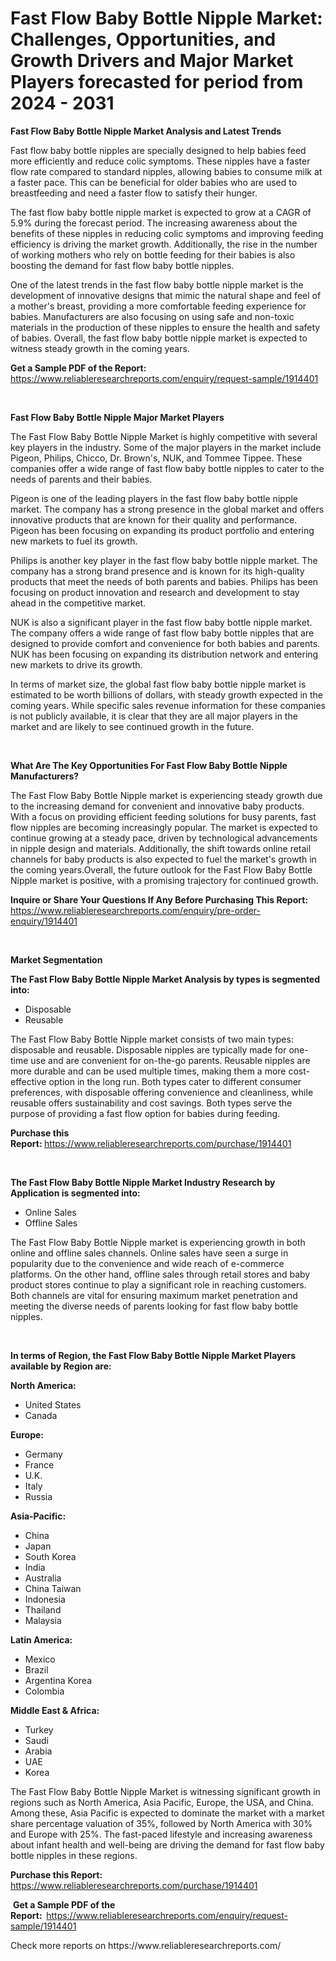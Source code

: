 <p><h1>Fast Flow Baby Bottle Nipple Market: Challenges, Opportunities, and Growth Drivers and Major Market Players forecasted for period from 2024 - 2031</h1></p><p><strong>Fast Flow Baby Bottle Nipple Market Analysis and Latest Trends</strong></p>
<p><p>Fast flow baby bottle nipples are specially designed to help babies feed more efficiently and reduce colic symptoms. These nipples have a faster flow rate compared to standard nipples, allowing babies to consume milk at a faster pace. This can be beneficial for older babies who are used to breastfeeding and need a faster flow to satisfy their hunger.</p><p>The fast flow baby bottle nipple market is expected to grow at a CAGR of 5.9% during the forecast period. The increasing awareness about the benefits of these nipples in reducing colic symptoms and improving feeding efficiency is driving the market growth. Additionally, the rise in the number of working mothers who rely on bottle feeding for their babies is also boosting the demand for fast flow baby bottle nipples.</p><p>One of the latest trends in the fast flow baby bottle nipple market is the development of innovative designs that mimic the natural shape and feel of a mother's breast, providing a more comfortable feeding experience for babies. Manufacturers are also focusing on using safe and non-toxic materials in the production of these nipples to ensure the health and safety of babies. Overall, the fast flow baby bottle nipple market is expected to witness steady growth in the coming years.</p></p>
<p><strong>Get a Sample PDF of the Report:&nbsp;</strong> <a href="https://www.reliableresearchreports.com/enquiry/request-sample/1914401">https://www.reliableresearchreports.com/enquiry/request-sample/1914401</a></p>
<p>&nbsp;</p>
<p><strong>Fast Flow Baby Bottle Nipple Major Market Players</strong></p>
<p><p>The Fast Flow Baby Bottle Nipple Market is highly competitive with several key players in the industry. Some of the major players in the market include Pigeon, Philips, Chicco, Dr. Brown's, NUK, and Tommee Tippee. These companies offer a wide range of fast flow baby bottle nipples to cater to the needs of parents and their babies.</p><p>Pigeon is one of the leading players in the fast flow baby bottle nipple market. The company has a strong presence in the global market and offers innovative products that are known for their quality and performance. Pigeon has been focusing on expanding its product portfolio and entering new markets to fuel its growth.</p><p>Philips is another key player in the fast flow baby bottle nipple market. The company has a strong brand presence and is known for its high-quality products that meet the needs of both parents and babies. Philips has been focusing on product innovation and research and development to stay ahead in the competitive market.</p><p>NUK is also a significant player in the fast flow baby bottle nipple market. The company offers a wide range of fast flow baby bottle nipples that are designed to provide comfort and convenience for both babies and parents. NUK has been focusing on expanding its distribution network and entering new markets to drive its growth.</p><p>In terms of market size, the global fast flow baby bottle nipple market is estimated to be worth billions of dollars, with steady growth expected in the coming years. While specific sales revenue information for these companies is not publicly available, it is clear that they are all major players in the market and are likely to see continued growth in the future.</p></p>
<p>&nbsp;</p>
<p><strong>What Are The Key Opportunities For Fast Flow Baby Bottle Nipple Manufacturers?</strong></p>
<p><p>The Fast Flow Baby Bottle Nipple market is experiencing steady growth due to the increasing demand for convenient and innovative baby products. With a focus on providing efficient feeding solutions for busy parents, fast flow nipples are becoming increasingly popular. The market is expected to continue growing at a steady pace, driven by technological advancements in nipple design and materials. Additionally, the shift towards online retail channels for baby products is also expected to fuel the market's growth in the coming years.Overall, the future outlook for the Fast Flow Baby Bottle Nipple market is positive, with a promising trajectory for continued growth.</p></p>
<p><strong>Inquire or Share Your Questions If Any Before Purchasing This Report:</strong> <a href="https://www.reliableresearchreports.com/enquiry/pre-order-enquiry/1914401">https://www.reliableresearchreports.com/enquiry/pre-order-enquiry/1914401</a></p>
<p>&nbsp;</p>
<p><strong>Market Segmentation</strong></p>
<p><strong>The Fast Flow Baby Bottle Nipple Market Analysis by types is segmented into:</strong></p>
<p><ul><li>Disposable</li><li>Reusable</li></ul></p>
<p><p>The Fast Flow Baby Bottle Nipple market consists of two main types: disposable and reusable. Disposable nipples are typically made for one-time use and are convenient for on-the-go parents. Reusable nipples are more durable and can be used multiple times, making them a more cost-effective option in the long run. Both types cater to different consumer preferences, with disposable offering convenience and cleanliness, while reusable offers sustainability and cost savings. Both types serve the purpose of providing a fast flow option for babies during feeding.</p></p>
<p><strong>Purchase this Report:&nbsp;</strong><a href="https://www.reliableresearchreports.com/purchase/1914401">https://www.reliableresearchreports.com/purchase/1914401</a></p>
<p>&nbsp;</p>
<p><strong>The Fast Flow Baby Bottle Nipple Market Industry Research by Application is segmented into:</strong></p>
<p><ul><li>Online Sales</li><li>Offline Sales</li></ul></p>
<p><p>The Fast Flow Baby Bottle Nipple market is experiencing growth in both online and offline sales channels. Online sales have seen a surge in popularity due to the convenience and wide reach of e-commerce platforms. On the other hand, offline sales through retail stores and baby product stores continue to play a significant role in reaching customers. Both channels are vital for ensuring maximum market penetration and meeting the diverse needs of parents looking for fast flow baby bottle nipples.</p></p>
<p>&nbsp;</p>
<p><strong>In terms of Region, the Fast Flow Baby Bottle Nipple Market Players available by Region are:</strong></p>
<p>
    <p> <strong> North America: </strong>
        <ul>
            <li>United States</li>
            <li>Canada</li>
        </ul>
        </p> 
    <p> <strong> Europe: </strong>
        <ul>
            <li>Germany</li>
            <li>France</li>
            <li>U.K.</li>
            <li>Italy</li>
            <li>Russia</li>
        </ul>
        </p> 
    <p> <strong> Asia-Pacific: </strong>
        <ul>
            <li>China</li>
            <li>Japan</li>
            <li>South Korea</li>
            <li>India</li>
            <li>Australia</li>
            <li>China Taiwan</li>
            <li>Indonesia</li>
            <li>Thailand</li>
            <li>Malaysia</li>
        </ul>
        </p> 
    <p> <strong> Latin America: </strong>
        <ul>
            <li>Mexico</li>
            <li>Brazil</li>
            <li>Argentina Korea</li>
            <li>Colombia</li>
        </ul>
        </p> 
    <p> <strong> Middle East & Africa: </strong>
        <ul>
            <li>Turkey</li>
            <li>Saudi</li>
            <li>Arabia</li>
            <li>UAE</li>
            <li>Korea</li>
        </ul>
    </p>
    </p>
<p><p>The Fast Flow Baby Bottle Nipple Market is witnessing significant growth in regions such as North America, Asia Pacific, Europe, the USA, and China. Among these, Asia Pacific is expected to dominate the market with a market share percentage valuation of 35%, followed by North America with 30% and Europe with 25%. The fast-paced lifestyle and increasing awareness about infant health and well-being are driving the demand for fast flow baby bottle nipples in these regions.</p></p>
<p><strong>Purchase this Report: </strong><a href="https://www.reliableresearchreports.com/purchase/1914401">https://www.reliableresearchreports.com/purchase/1914401</a></p>
<p>&nbsp;<strong>Get a Sample PDF of the Report:&nbsp;&nbsp;</strong><a href="https://www.reliableresearchreports.com/enquiry/request-sample/1914401">https://www.reliableresearchreports.com/enquiry/request-sample/1914401</a></p>
<p><strong></strong></p>
<p>Check more reports on https://www.reliableresearchreports.com/</p>